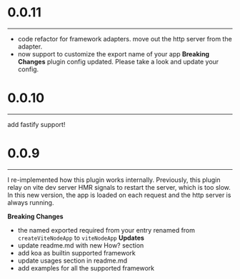 # 0.0.11
--------
- code refactor for framework adapters. move out the http server from the adapter. 
- now support to customize the export name of your app
**Breaking Changes**
plugin config updated. Please take a look and update your config.
# 0.0.10
--------
add fastify support!

# 0.0.9
--------
I re-implemented how this plugin works internally. Previously, this plugin relay on vite dev server HMR signals to restart the server, which is too slow. In this new version, the app is loaded on each request and the http server is always running.

**Breaking Changes**
- the named exported required from your entry renamed from `createViteNodeApp` to `viteNodeApp`
**Updates**
- update readme.md with new How? section
- add koa as builtin supported framework
- update usages section in readme.md
- add examples for all the supported framework
